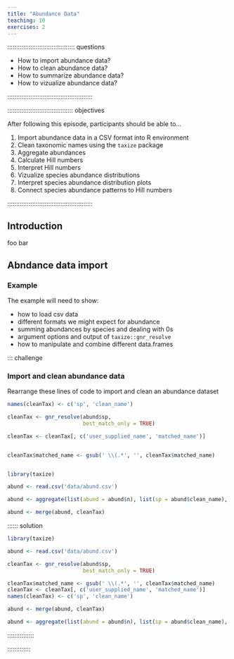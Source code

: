 ```yaml
---
title: "Abundance Data"
teaching: 10
exercises: 2
---
```


:::::::::::::::::::::::::::::::::::::: questions 

- How to import abundance data?
- How to clean abundance data?
- How to summarize abundance data?
- How to vizualize abundance data?

::::::::::::::::::::::::::::::::::::::::::::::::

::::::::::::::::::::::::::::::::::::: objectives

After following this episode, participants should be able to...

1. Import abundance data in a CSV format into R environment
2. Clean taxonomic names using the `taxize` package
3. Aggregate abundances
4. Calculate Hill numbers 
5. Interpret Hill numbers
6. Vizualize species abundance distributions
7. Interpret species abundance distribution plots
8. Connect species abundance patterns to Hill numbers


::::::::::::::::::::::::::::::::::::::::::::::::

## Introduction

foo bar

## Abndance data import

### Example

The example will need to show:

- how to load csv data
- different formats we might expect for abundance
- summing abundances by species and dealing with 0s
- argument options and output of `taxize::gnr_resolve`
- how to manipulate and combine different data.frames


::: challenge

### Import and clean abundance data

Rearrange these lines of code to import and clean an abundance dataset


```r
names(cleanTax) <- c('sp', 'clean_name')

cleanTax <- gnr_resolve(abund$sp, 
                        best_match_only = TRUE)

cleanTax <- cleanTax[, c('user_supplied_name', 'matched_name')]


cleanTax$matched_name <- gsub(' \\(.*', '', cleanTax$matched_name)


library(taxize)

abund <- read.csv('data/abund.csv')

abund <- aggregate(list(abund = abund$n), list(sp = abund$clean_name), sum)

abund <- merge(abund, cleanTax)
```

:::::: solution


```r
library(taxize)

abund <- read.csv('data/abund.csv')

cleanTax <- gnr_resolve(abund$sp, 
                        best_match_only = TRUE)

cleanTax$matched_name <- gsub(' \\(.*', '', cleanTax$matched_name)
cleanTax <- cleanTax[, c('user_supplied_name', 'matched_name')]
names(cleanTax) <- c('sp', 'clean_name')

abund <- merge(abund, cleanTax)

abund <- aggregate(list(abund = abund$n), list(sp = abund$clean_name), sum)
```

:::::::::::::::

:::::::::::::
